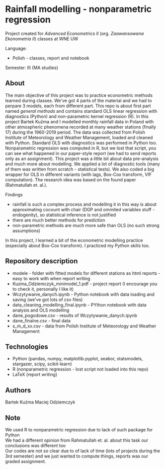 # Rainfall modelling - nonparametric regression
Project created for *Advanced Econometrics II* (org. *Zaawansowana Ekonometria II*) classes at WNE UW

Language:
 - Polish - classes, report and notebook

Semester: III (MA studies)

## About
The main objective of this project was to practice econometric methods learned during classes. We've got 4 parts of the material and we had to perpare 3 models, each from different part. This repo is about first part named *general methods* and contains standard OLS linear regression with diagnostics (Python) and non-parametric kernel regression (R). In this project Bartek Kuźma and I modelled monthly rainfall data in Poland with other atmospheric phenomena recorded at many weather stations (finally 17) during the 1960-2019 period. The data was collected from Polish Institute of Meteorology and Weather Management, loaded and cleaned with Python. Standard OLS with diagnostics was performed in Python too. Nonparametric regression was computed in R, but we lost that script, you can see what happened in our paper-style report (we had to send reports only as an assignment). This project was a little bit about data pre-analysis and much more about modelling. We applied a lot of diagnostic tools (many of them was written from scratch - statistical tests). We also coded a big wrapper for OLS in different variants (with lags, Box-Cox transform, VIF computation). The research idea was based on the found paper (Rahmatullah et. al.).

Findings
 - rainfall is such a complex process and modelling it in this way is about approximating cocount with chair (DGP and ommited variables stuff - endogenity), so statistical inference is not justified
 - there are much better methods for prediction
 - non-parametric methods are much more safe than OLS (no such strong assumptions)

In this project, I learned a bit of the econometric modelling practice (especially about Box-Cox transform). I practiced my Python skills too.

## Repository description
 - modele - folder with fitted models for different stations as html reports - easy to work with when report writing
 - Kuzma_Odziemczyk_minimodel_1.pdf - project report (I encourage you to check it, personally I like it)
 - Wczytywanie_danych.ipynb - Python notebook with data loading and saving (we've got lots of csv files)
 - data_cleaning_modelling_final.ipynb - PYthon notebook with data analysis and OLS modelling 
 - dane_pogodowe.csv - results of Wczytywanie_danych.ipynb 
 - dane_finalne.csv - final data
 - s_m_d_xx.csv - data from Polish Institute of Meteorology and Weather Management

## Technologies
 - Python (pandas, numpy, matplotlib.pyplot, seabor, statsmodels, stargazer, scipy, scikit-learn)
 - R (nonparametric regression - lost script not loaded into this repo)
 - LaTeX (report writing)
 
 ## Authors
 Bartek Kuźma
 Maciej Odziemczyk
 
 ## Note
 We used R to nonparametric regression due to lack of such package for Python<br>
 We had a different opinion from Rahmatullah et. al. about this task our conclusions was different too<br>
 Our codes are not so clear due to of lack of time (lots of projects during the 3rd semester) and we just wanted to compute things, reports was our graded assignment. 
